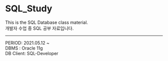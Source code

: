 # SQL_Study
This is the SQL Database class material.    
개발자 수업 중 SQL 공부 자료입니다.
___
PERIOD: 2021.05.12 ~   
DBMS : Oracle 11g   
DB Client: SQL-Developer   
